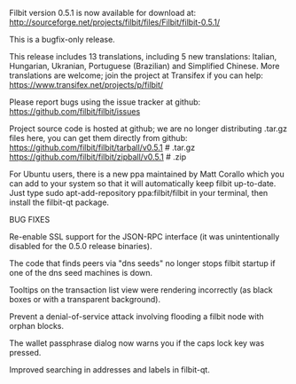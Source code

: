 Filbit version 0.5.1 is now available for download at:
http://sourceforge.net/projects/filbit/files/Filbit/filbit-0.5.1/

This is a bugfix-only release.

This release includes 13 translations, including 5 new translations:
Italian, Hungarian, Ukranian, Portuguese (Brazilian) and Simplified Chinese.
More translations are welcome; join the project at Transifex if you can help:
https://www.transifex.net/projects/p/filbit/

Please report bugs using the issue tracker at github:
https://github.com/filbit/filbit/issues

Project source code is hosted at github; we are no longer
distributing .tar.gz files here, you can get them
directly from github:
https://github.com/filbit/filbit/tarball/v0.5.1  # .tar.gz
https://github.com/filbit/filbit/zipball/v0.5.1  # .zip

For Ubuntu users, there is a new ppa maintained by Matt Corallo which
you can add to your system so that it will automatically keep
filbit up-to-date.  Just type
sudo apt-add-repository ppa:filbit/filbit
in your terminal, then install the filbit-qt package.


BUG FIXES

Re-enable SSL support for the JSON-RPC interface (it was unintentionally
disabled for the 0.5.0 release binaries).

The code that finds peers via "dns seeds" no longer stops filbit startup
if one of the dns seed machines is down.

Tooltips on the transaction list view were rendering incorrectly (as black boxes
or with a transparent background).

Prevent a denial-of-service attack involving flooding a filbit node with
orphan blocks.

The wallet passphrase dialog now warns you if the caps lock key was pressed.

Improved searching in addresses and labels in filbit-qt.
